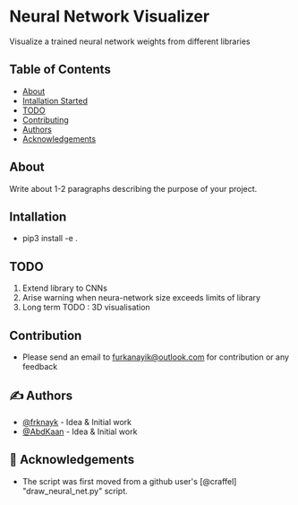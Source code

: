# Neural Network Visualizer
Visualize a trained neural network weights from different libraries

## Table of Contents

- [About](#about)
- [Intallation Started](#getting_started)
- [TODO](#todo)
- [Contributing](#contributing)
- [Authors](#authors)
- [Acknowledgements](#acknowledgement)

## About <a name = "about"></a>

Write about 1-2 paragraphs describing the purpose of your project.

## Intallation <a name = "getting_started"></a>

- pip3 install -e .

## TODO <a name = "todo"></a>

1. Extend library to CNNs 
2. Arise warning when neura-network size exceeds limits of library 
3. Long term TODO : 3D visualisation

## Contribution <a name = "contributing"></a>
- Please send an email to furkanayik@outlook.com for contribution or any feedback

## ✍️ Authors <a name = "authors"></a>

- [@frknayk](https://github.com/frknayk) - Idea & Initial work
- [@AbdKaan](https://github.com/AbdKaan) - Idea & Initial work

## 🎉 Acknowledgements <a name = "acknowledgement"></a>

- The script was first moved from a github user's [@craffel] "draw_neural_net.py" script.
